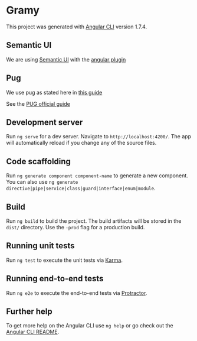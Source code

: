 # Gramy

This project was generated with [Angular CLI](https://github.com/angular/angular-cli) version 1.7.4.

## Semantic UI

We are using [Semantic UI](https://semantic-ui.com/introduction/getting-started.html) with the [angular plugin](https://ng-semantic.herokuapp.com/#/elements/menu)

## Pug

We use pug as stated here in [this guide](https://hackernoon.com/using-pug-jade-with-angular-with-cli-5592b7ee24e6)

See the [PUG official guide](https://pugjs.org/language/attributes.html)

## Development server

Run `ng serve` for a dev server. Navigate to `http://localhost:4200/`. The app will automatically reload if you change any of the source files.

## Code scaffolding

Run `ng generate component component-name` to generate a new component. You can also use `ng generate directive|pipe|service|class|guard|interface|enum|module`.

## Build

Run `ng build` to build the project. The build artifacts will be stored in the `dist/` directory. Use the `-prod` flag for a production build.

## Running unit tests

Run `ng test` to execute the unit tests via [Karma](https://karma-runner.github.io).

## Running end-to-end tests

Run `ng e2e` to execute the end-to-end tests via [Protractor](http://www.protractortest.org/).

## Further help

To get more help on the Angular CLI use `ng help` or go check out the [Angular CLI README](https://github.com/angular/angular-cli/blob/master/README.md).
